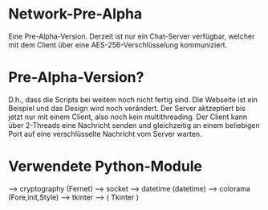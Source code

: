 # Network-Pre-Alpha
Eine Pre-Alpha-Version. Derzeit ist nur ein Chat-Server verfügbar, welcher mit dem Client über eine AES-256-Verschlüsselung kommuniziert.
# Pre-Alpha-Version?
D.h., dass die Scripts bei weitem noch nicht fertig sind. Die Webseite ist ein Beispiel und das Design wird 
noch verändert. Der Server aktzeptiert bis jetzt nur mit einem Client, also noch kein multithreading. 
Der Client kann über 2-Threads eine Nachricht senden und gleichzeitig an einem beliebigen Port auf eine verschlüsselte Nachricht vom 
Server warten.
# Verwendete Python-Module
   --> cryptography (Fernet)
   --> socket 
   --> datetime (datetime)
   --> colorama (Fore,init,Style)
   --> tkinter 
   --> ( Tkinter )
